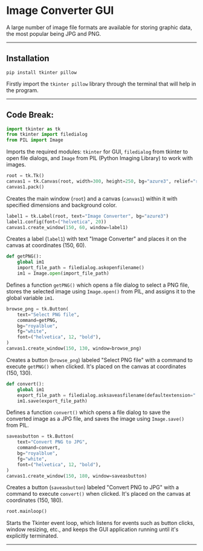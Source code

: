 # Image Converter GUI

A large number of image file formats are available for storing graphic data, the most popular being JPG and PNG.

-----

## Installation

```
pip install tkinter pillow
```
Firstly import the `tkinter pillow` library through the terminal that will help in the program.

-----

## Code Break:

```python
import tkinter as tk
from tkinter import filedialog
from PIL import Image
```
Imports the required modules: `tkinter` for GUI, `filedialog` from tkinter to open file dialogs, and `Image` from PIL (Python Imaging Library) to work with images.

```python
root = tk.Tk()
canvas1 = tk.Canvas(root, width=300, height=250, bg="azure3", relief="raised")
canvas1.pack()
```
Creates the main window (`root`) and a canvas (`canvas1`) within it with specified dimensions and background color.

```python
label1 = tk.Label(root, text="Image Converter", bg="azure3")
label1.config(font=("helvetica", 20))
canvas1.create_window(150, 60, window=label1)
```
Creates a label (`label1`) with text "Image Converter" and places it on the canvas at coordinates (150, 60).

```python
def getPNG():
    global im1
    import_file_path = filedialog.askopenfilename()
    im1 = Image.open(import_file_path)
```
Defines a function `getPNG()` which opens a file dialog to select a PNG file, stores the selected image using `Image.open()` from PIL, and assigns it to the global variable `im1`.

```python
browse_png = tk.Button(
    text="Select PNG file",
    command=getPNG,
    bg="royalblue",
    fg="white",
    font=("helvetica", 12, "bold"),
)
canvas1.create_window(150, 130, window=browse_png)
```
Creates a button (`browse_png`) labeled "Select PNG file" with a command to execute `getPNG()` when clicked. It's placed on the canvas at coordinates (150, 130).

```python
def convert():
    global im1
    export_file_path = filedialog.asksaveasfilename(defaultextension=".jpg")
    im1.save(export_file_path)
```
Defines a function `convert()` which opens a file dialog to save the converted image as a JPG file, and saves the image using `Image.save()` from PIL.

```python
saveasbutton = tk.Button(
    text="Convert PNG to JPG",
    command=convert,
    bg="royalblue",
    fg="white",
    font=("helvetica", 12, "bold"),
)
canvas1.create_window(150, 180, window=saveasbutton)
```
Creates a button (`saveasbutton`) labeled "Convert PNG to JPG" with a command to execute `convert()` when clicked. It's placed on the canvas at coordinates (150, 180).

```python
root.mainloop()
```
Starts the Tkinter event loop, which listens for events such as button clicks, window resizing, etc., and keeps the GUI application running until it's explicitly terminated.

-----